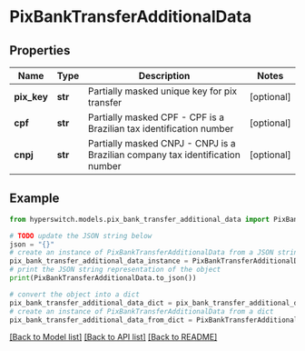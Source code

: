 # PixBankTransferAdditionalData


## Properties

Name | Type | Description | Notes
------------ | ------------- | ------------- | -------------
**pix_key** | **str** | Partially masked unique key for pix transfer | [optional] 
**cpf** | **str** | Partially masked CPF - CPF is a Brazilian tax identification number | [optional] 
**cnpj** | **str** | Partially masked CNPJ - CNPJ is a Brazilian company tax identification number | [optional] 

## Example

```python
from hyperswitch.models.pix_bank_transfer_additional_data import PixBankTransferAdditionalData

# TODO update the JSON string below
json = "{}"
# create an instance of PixBankTransferAdditionalData from a JSON string
pix_bank_transfer_additional_data_instance = PixBankTransferAdditionalData.from_json(json)
# print the JSON string representation of the object
print(PixBankTransferAdditionalData.to_json())

# convert the object into a dict
pix_bank_transfer_additional_data_dict = pix_bank_transfer_additional_data_instance.to_dict()
# create an instance of PixBankTransferAdditionalData from a dict
pix_bank_transfer_additional_data_from_dict = PixBankTransferAdditionalData.from_dict(pix_bank_transfer_additional_data_dict)
```
[[Back to Model list]](../README.md#documentation-for-models) [[Back to API list]](../README.md#documentation-for-api-endpoints) [[Back to README]](../README.md)


